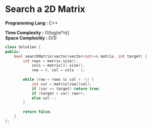 # Search a 2D Matrix

**Programming Lang :** C++

**Time Complexity :** O(log(m*n))  
**Space Complexitiy :** O(1)

```cpp
class Solution {
public:
    bool searchMatrix(vector<vector<int>>& matrix, int target) {
        int rows = matrix.size(),
			cols = matrix[0].size(),
            row = 0, col = cols - 1;
			
        while (row < rows && col > -1) {
            int cur = matrix[row][col];
            if (cur == target) return true;
            if (target > cur) row++;
            else col--;
        }
        
        return false;
    }
};
```
